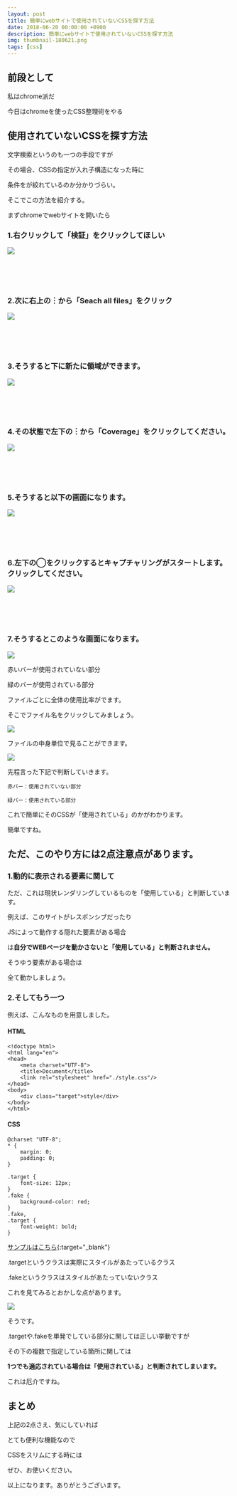 ```yaml
---
layout: post
title: 簡単にwebサイトで使用されていないCSSを探す方法
date: 2018-06-20 00:00:00 +0900
description: 簡単にwebサイトで使用されていないCSSを探す方法
img: thumbnail-180621.png
tags: [css]
---
```

<style>
	* {
		word-break: break-all;
	}
</style>

## 前段として

私はchrome派だ

今日はchromeを使ったCSS整理術をやる

## 使用されていないCSSを探す方法

文字検索というのも一つの手段ですが

その場合、CSSの指定が入れ子構造になった時に

条件をが絞れているのか分かりづらい。

そこでこの方法を紹介する。

まずchromeでwebサイトを開いたら

### 1.右クリックして「検証」をクリックしてほしい

![](http://nekokke.tech/assets/img/chrome/1.png)

　

　

### 2.次に右上の︙から「Seach all files」をクリック

![](http://nekokke.tech/assets/img/chrome/2.png)

　

　

### 3.そうすると下に新たに領域ができます。

![](http://nekokke.tech/assets/img/chrome/3.png)

　

　

### 4.その状態で左下の︙から「Coverage」をクリックしてください。

![](http://nekokke.tech/assets/img/chrome/4.png)

　

　

### 5.そうすると以下の画面になります。

![](http://nekokke.tech/assets/img/chrome/5.png)

　

　

### 6.左下の◯をクリックするとキャプチャリングがスタートします。クリックしてください。

![](http://nekokke.tech/assets/img/chrome/6.png)

　

　

### 7.そうするとこのような画面になります。

![](http://nekokke.tech/assets/img/chrome/7.png)

赤いバーが使用されていない部分

緑のバーが使用されている部分

ファイルごとに全体の使用比率がでます。

そこでファイル名をクリックしてみましょう。

![](http://nekokke.tech/assets/img/chrome/8.png)

ファイルの中身単位で見ることができます。

![](http://nekokke.tech/assets/img/chrome/9.png)


先程言った下記で判断していきます。

```
赤バー：使用されていない部分

緑バー：使用されている部分
```

これで簡単にそのCSSが「使用されている」のかがわかります。

簡単ですね。

## ただ、このやり方には2点注意点があります。

<div id="-"></div>

### 1.動的に表示される要素に関して

ただ、これは現状レンダリングしているものを「使用している」と判断しています。

例えば、このサイトがレスポンシブだったり

JSによって動作する隠れた要素がある場合

は**自分でWEBページを動かさないと「使用している」と判断されません。**

そうゆう要素がある場合は

全て動かしましょう。


### 2.そしてもう一つ

例えば、こんなものを用意しました。

#### HTML
```
<!doctype html>
<html lang="en">
<head>
	<meta charset="UTF-8">
	<title>Document</title>
	<link rel="stylesheet" href="./style.css"/>
</head>
<body>
	<div class="target">style</div>
</body>
</html>
```

#### CSS
```
@charset "UTF-8";
* {
	margin: 0;
	padding: 0;
}

.target {
	font-size: 12px;
}
.fake {
	background-color: red;
}
.fake,
.target {
	font-weight: bold;
}
```

[サンプルはこちら](http://nekokke.tech/sample/chrome/ "　"){:target="_blank"}

.targetというクラスは実際にスタイルがあたっているクラス

.fakeというクラスはスタイルがあたっていないクラス

これを見てみるとおかしな点があります。

![](http://nekokke.tech/assets/img/chrome/11.png)

そうです。

.targetや.fakeを単発でしている部分に関しては正しい挙動ですが

その下の複数で指定している箇所に関しては

**1つでも適応されている場合は「使用されている」と判断されてしまいます。**

これは厄介ですね。

## まとめ

上記の2点さえ、気にしていれば

とても便利な機能なので

CSSをスリムにする時には

ぜひ、お使いください。

以上になります。ありがとうございます。


